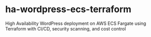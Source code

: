 # ha-wordpress-ecs-terraform
High Availability WordPress deployment on AWS ECS Fargate using Terraform with CI/CD, security scanning, and cost control
